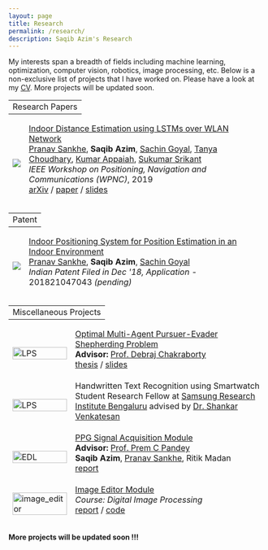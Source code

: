 ```yaml
---
layout: page
title: Research
permalink: /research/
description: Saqib Azim's Research
---
```


My interests span a breadth of fields including machine learning, optimization, computer vision, robotics, image processing, etc. Below is a non-exclusive list of projects that I have worked on. Please have a look at my [CV]({{site.url/assets/CV/CV_short.pdf}}). More projects will be updated soon.

<table width="100%" align="center" border="0" cellspacing="0"><tbody>
  <tr>
    <td>
      <heading>Research Papers</heading>
    </td>
  </tr>
</tbody></table>
<table style="width:100%;border:0px;border-spacing:0px;border-collapse:separate;margin-right:auto;margin-left:auto;margin-bottom:15px"><tbody>
	<tr>
	<td class="projectWallpaper">
      <div>
        <img src='{{ site.url }}/assets/images/lps.PNG'>
      </div>
      <script type="text/javascript">
        function inerf_start() {
          document.getElementById('inerf_image').style.opacity = "1";
        }
        function inerf_stop() {
          document.getElementById('inerf_image').style.opacity = "0";
        }
        inerf_stop()
      </script>
  </td>
	<td class="projectBody">
    <a href="https://arxiv.org/abs/2003.13991">
      <papertitle>Indoor Distance Estimation using LSTMs over WLAN Network</papertitle>
    </a>
    <br><span class="brHeight"></span>
    <div class="authorDetails">
      <a href="https://sabsathai.github.io/">Pranav Sankhe</a>,
      <strong>Saqib Azim</strong>, 
      <a href="https://saching007.github.io/">Sachin Goyal</a>,
      <a href="https://www.linkedin.com/in/tanya-choudhary-772660133/">Tanya Choudhary</a>,
      <a href="https://www.ee.iitb.ac.in/~akumar/">Kumar Appaiah</a>,
      <a href="https://www.sc.iitb.ac.in/~srikant/dokuwiki/doku.php/home">Sukumar Srikant</a>
      <br>
      <em>IEEE Workshop on Positioning, Navigation and Communications (WPNC)</em>, 2019
      <br><span class="brHeight"></span>
      <a href="https://arxiv.org/abs/2003.13991">arXiv</a> /
      <a href="https://ieeexplore.ieee.org/document/8970257">paper</a> /
      <a href="{{site.url}}/assets/pubs/HAIC2020_slides.pdf">slides</a>
    </div>
    <p></p>
    <!-- <p>Given an image of an object and a NeRF of that object, you can estimate that object's pose.
    </p> -->
  </td>
	</tr>
</tbody>
</table>

<table width="100%" align="center" border="0" cellspacing="0"><tbody>
  <tr>
    <td>
      <heading>Patent</heading>
    </td>
  </tr>
</tbody></table>
<table style="width:100%;border:0px;border-spacing:0px;border-collapse:separate;margin-right:auto;margin-left:auto;margin-bottom:15px"><tbody>
	<tr>
	<td class="projectWallpaper">
      <div>
        <img src='{{ site.url }}/assets/images/lps.PNG'>
      </div>
      <script type="text/javascript">
        function inerf_start() {
          document.getElementById('inerf_image').style.opacity = "1";
        }
        function inerf_stop() {
          document.getElementById('inerf_image').style.opacity = "0";
        }
        inerf_stop()
      </script>
  </td>
	<td class="projectBody">
    <a href="https://arxiv.org/abs/2003.13991">
      <papertitle>Indoor Positioning System for Position Estimation in an Indoor Environment</papertitle>
    </a>
    <br><span class="brHeight"></span>
    <div class="authorDetails">
      <a href="https://sabsathai.github.io/">Pranav Sankhe</a>,
      <strong>Saqib Azim</strong>, 
      <a href="https://saching007.github.io/">Sachin Goyal</a>
      <br>
      <em>Indian Patent Filed in Dec '18, Application - </em>201821047043 <em>(pending)</em>
    </div>
    <p></p>
    <!-- <p>Given an image of an object and a NeRF of that object, you can estimate that object's pose.
    </p> -->
  </td>
	</tr>
</tbody>
</table>

<table width="100%" align="center" border="0" cellspacing="0"><tbody>
  <tr>
    <td>
      <heading>Miscellaneous Projects</heading>
    </td>
  </tr>
</tbody></table>
<table style="width:100%;border:0px;border-spacing:0px;border-collapse:separate;margin-right:auto;margin-left:auto;margin-bottom:15px"><tbody>
	<tr>
	<td class="projectWallpaper">
      <a href="{{site.url}}/assets/pubs/btp_thesis.pdf" target="_blank">
        <img src='{{ site.url }}/assets/images/btp_wallpaper.png' alt="LPS" width="100%">
      </a>
      <script type="text/javascript">
        function inerf_start() {
          document.getElementById('inerf_image').style.opacity = "1";
        }
        function inerf_stop() {
          document.getElementById('inerf_image').style.opacity = "0";
        }
        inerf_stop()
      </script>
  </td>
	<td class="projectBody">
    <a href="{{site.url}}/assets/pubs/btp_thesis.pdf">
      <papertitle>Optimal Multi-Agent Pursuer-Evader Shepherding Problem</papertitle>
    </a>
    <br><span class="brHeight"></span>
    <div class="authorDetails">
    <strong>Advisor: </strong>
    <a href="https://www.ee.iitb.ac.in/wiki/faculty/dc">Prof. Debraj Chakraborty</a>
    <br><span class="brHeight"></span>
    <a href="{{site.url}}/assets/pubs/btp_thesis.pdf">thesis</a> /
    <a href="{{site.url}}/assets/pubs/btp_presentation.pdf">slides</a>
    </div>
    <p></p>
    <!-- <p>Given an image of an object and a NeRF of that object, you can estimate that object's pose.
    </p> -->
  </td>
	</tr>
	<tr>
	<td class="projectWallpaper">
      <!-- <a href="{{site.url}}/assets/pubs/btp_thesis.pdf" target="_blank"> -->
        <img src='{{ site.url }}/assets/images/handwriting_recog_wallpaper.png' alt="LPS" width="100%">
      <!-- </a> -->
      <script type="text/javascript">
        function inerf_start() {
          document.getElementById('inerf_image').style.opacity = "1";
        }
        function inerf_stop() {
          document.getElementById('inerf_image').style.opacity = "0";
        }
        inerf_stop()
      </script>
  	</td>
  <td class="projectBody">
    <!-- <a href="{{site.url}}/assets/pubs/btp_thesis.pdf"> -->
      <papertitle>Handwritten Text Recognition using Smartwatch</papertitle>
    <!-- </a> -->
    <br><span class="brHeight"></span>
    <div class="authorDetails">
    	Student Research Fellow at <a href="https://research.samsung.com/sri-b">Samsung Research Institute Bengaluru</a> advised by <a href="https://www.linkedin.com/in/shankar-venkatesan-7a849258/">Dr. Shankar Venkatesan</a>
    	<!-- <br><span class="brHeight"></span> -->
    <!-- <a href="{{site.url}}/assets/pubs/btp_thesis.pdf">thesis</a> / -->
    <!-- <a href="{{site.url}}/assets/pubs/btp_presentation.pdf">slides</a> -->
    </div>
    <p></p>
    <!-- <p>Given an image of an object and a NeRF of that object, you can estimate that object's pose.
    </p> -->
  </td>
	</tr>
	<tr>
	<td class="projectWallpaper">
      <div>
        <img src='{{ site.url }}/assets/images/edl_wallpaper.png' alt="EDL" width="100%">
      </div>
      <script type="text/javascript">
        function inerf_start() {
          document.getElementById('inerf_image').style.opacity = "1";
        }
        function inerf_stop() {
          document.getElementById('inerf_image').style.opacity = "0";
        }
        inerf_stop()
      </script>
  </td>
	<td class="projectBody">
    <a href="{{site.url}}/assets/pubs/edl_report.pdf">
      <papertitle>PPG Signal Acquisition Module</papertitle>
    </a>
    <br><span class="brHeight"></span>
    <div class="authorDetails">
      <strong>Advisor: </strong>
      <a href="https://www.ee.iitb.ac.in/~pcpandey/">Prof. Prem C Pandey</a>
      <br>
      <strong>Saqib Azim</strong>,
      <a href="https://sabsathai.github.io/">Pranav Sankhe</a>,
      Ritik Madan
      <br><span class="brHeight"></span>
      <a href="{{site.url}}/assets/pubs/edl_report.pdf">report</a>
    </div>
    <p></p>
    <!-- <p>Given an image of an object and a NeRF of that object, you can estimate that object's pose.
    </p> -->
  </td>
	</tr>
	<tr>
	<td class="projectWallpaper">
      <div>
        <img src='{{ site.url }}/assets/images/image_editor_wallpaper.png' alt="image_editor" width="100%">
      </div>
      <script type="text/javascript">
        function inerf_start() {
          document.getElementById('inerf_image').style.opacity = "1";
        }
        function inerf_stop() {
          document.getElementById('inerf_image').style.opacity = "0";
        }
        inerf_stop()
      </script>
  </td>
	<td class="projectBody">
    <a href="{{site.url}}/assets/pubs/image_editor_report.pdf">
      <papertitle>Image Editor Module</papertitle>
    </a>
    <br><span class="brHeight"></span>
    <div class="authorDetails">
      <!-- <strong>Advisor: </strong> -->
      <!-- <a href="https://www.ee.iitb.ac.in/~pcpandey/">Prof. Prem C Pandey</a> -->
      <!-- <br> -->
      <!-- <strong>Saqib Azim</strong>, -->
      <!-- <a href="https://sabsathai.github.io/">Pranav Sankhe</a>, -->
      <!-- Ritik Madan -->
      <em>Course: Digital Image Processing</em>
      <br><span class="brHeight"></span>
      <a href="{{site.url}}/assets/pubs/image_editor_report.pdf">report</a> /
      <a href="https://github.com/saqib1707/Image-Editor">code</a>
    </div>
    <p></p>
    <!-- <p>Given an image of an object and a NeRF of that object, you can estimate that object's pose.
    </p> -->
  </td>
	</tr>
</tbody>
</table>

**More projects will be updated soon !!!**